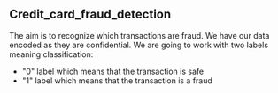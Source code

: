 ## Credit_card_fraud_detection

The aim is to recognize which transactions are fraud. We have our data encoded as they are confidential.
We are going to work with two labels meaning classification:
- "0" label which means that the transaction is safe
- "1" label which means that the transaction is a fraud
